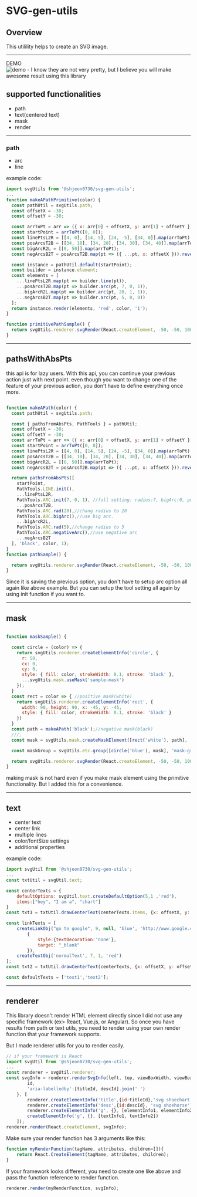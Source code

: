# SVG-gen-utils

## Overview 
This utilility helps to create an SVG image.

---

DEMO
![demo - I know they are not very pretty, but I believe you will make awesome result using this library](https://gitlab.com/shjeon0730/svg-gen-utils/-/raw/master/demo.png)

## supported functionalities
- path
- text(centered text)
- mask
- render

---

### path
  - arc
  - line

example code:
```js
import svgUtils from '@shjeon0730/svg-gen-utils';
...
function makeAPathPrimitive(color) {
  const pathUtil = svgUtils.path;
  const offsetX = -30;
  const offsetY = -30;

  const arrToPt = arr => ({ x: arr[0] + offsetX, y: arr[1] + offsetY });
  const startPoint = arrToPt([0, 0]);
  const linePtsL2R = [[4, 0], [14, 5], [24, -5], [34, 0]].map(arrToPt);
  const posArcsT2B = [[34, 10], [34, 20], [34, 30], [34, 40]].map(arrToPt);
  const bigArcR2L = [[0, 50]].map(arrToPt);
  const negArcsB2T = posArcsT2B.map(pt => ({ ...pt, x: offsetX })).reverse();

  const instance = pathUtil.default(startPoint);
  const builder = instance.element;
  const elements = [
    ...linePtsL2R.map(pt => builder.line(pt)),
    ...posArcsT2B.map(pt => builder.arc(pt, 7, 0, 1)),
    ...bigArcR2L.map(pt => builder.arc(pt, 20, 1, 1)),
    ...negArcsB2T.map(pt => builder.arc(pt, 5, 0, 0))
  ];
  return instance.render(elements, 'red', color, '1');
}

function primitivePathSample() {
  return svgUtils.renderer.svgRender(React.createElement, -50, -50, 100, 100, {}, [makeAPathPrimitive('yellow')]);
}
```

---

## pathsWithAbsPts
this api is for lazy users. With this api, you can continue your previous action just with next point.
even though you want to change one of the feature of your previous action, you don't have to define everything once more. 
```js

function makeAPath(color) {
  const pathUtil = svgUtils.path;

  const { pathsFromAbsPts, PathTools } = pathUtil;
  const offsetX = -30;
  const offsetY = -30;
  const arrToPt = arr => ({ x: arr[0] + offsetX, y: arr[1] + offsetY });
  const startPoint = arrToPt([0, 0]);
  const linePtsL2R = [[4, 0], [14, 5], [24, -5], [34, 0]].map(arrToPt);
  const posArcsT2B = [[34, 10], [34, 20], [34, 30], [34, 40]].map(arrToPt);
  const bigArcR2L = [[0, 50]].map(arrToPt);
  const negArcsB2T = posArcsT2B.map(pt => ({ ...pt, x: offsetX })).reverse();

  return pathsFromAbsPts([
    startPoint,
    PathTools.LINE.init(),
    ...linePtsL2R,
    PathTools.ARC.init(7, 0, 1), //full setting. radius:7, bigArc:0, positiveArc:1
    ...posArcsT2B,
    PathTools.ARC.rad(20),//chang radius to 20
    PathTools.ARC.bigArc(),//use big arc.
    ...bigArcR2L,
    PathTools.ARC.rad(5),//change radius to 5
    PathTools.ARC.negativeArc(),//use negative arc
    ...negArcsB2T
  ], 'black', color, 1);
}
function pathSample() {

  return svgUtils.renderer.svgRender(React.createElement, -50, -50, 100, 100, {}, [makeAPath('green')]);
}

```
Since it is saving the previous option, you don't have to setup arc option all again like above example. 
But you can setup the tool setting all again by using init function if you want to.

---

## mask
```js

function maskSample() {

  const circle = (color) => {
    return svgUtils.renderer.createElementInfo('circle', {
      r: 50,
      cx: 0,
      cy: 0,
      style: { fill: color, strokeWidth: 0.1, stroke: 'black' },
      ...svgUtils.mask.useMask('sample-mask')
    });
  }
  const rect = color => { //positive mask(white)
    return svgUtils.renderer.createElementInfo('rect', {
      width: 90, height: 90, x: -45, y: -45,
      style: { fill: color, strokeWidth: 0.1, stroke: 'black' }
    })
  }
  const path = makeAPath('black');//negative mask(black)
  ///, 
  const mask = svgUtils.mask.createMaskElement([rect('white'), path], 'sample-mask');

  const maskGroup = svgUtils.etc.group([circle('blue'), mask], 'mask-group-sample');

  return svgUtils.renderer.svgRender(React.createElement, -50, -50, 100, 100, {}, [maskGroup]);
}

```
making mask is not hard even if you make mask element using the primitive functionality. But I added this for a convenience.

---

## text
  - center text
  - center link
  - multiple lines
  - color/fontSize settings
  - additional properties

example code:
```js
import svgUtil from '@shjeon0730/svg-gen-utils';
...
const txtUtil = svgUtil.text;

const centerTexts = {
    defaultOptions: svgUtil.text.createDefaultOption(5,1 ,'red'),
    items:["hey", "I am a", "chart"]
}
const txt1 = txtUtil.drawCenterText(centerTexts.items, {x: offsetX, y: offsetY}, centerTexts.defaultOptions)

const linkTexts = [
    createLinkObj("go to google", 9, null, 'blue', 'http://www.google.com', 
        {
            style:{textDecoration:'none'},
            target: "_blank"
        }),
    createTextObj('normalText', 7, 1, 'red')
];
const txt2 = txtUtil.drawCenterText(centerTexts, {x: offsetX, y: offsetY});

const defaultTexts = ['text1','text2'];

```
---
## renderer

This library doesn't render HTML element directly since I did not use any specific framework (ex> React, Vue.js, or Angular). So once you have results from path or text utils, you need to render using your own render function that your framework supports.

But I made renderer utils for you to render easily.
```js
// if your framework is React
import svgUtil from '@shjeon0730/svg-gen-utils';
...
const renderer = svgUtil.renderer;
const svgInfo = renderer.renderSvgInfo(left, top, viewBoxWidth, viewBoxHeight, {
        id, 
        'aria-labelledby':[titleId, descId].join(' ')
    }, [ 
        renderer.createElementInfo('title',{id:titleId},'svg shoechart'),
        renderer.createElementInfo('desc',{id:descId}, 'svg shoehorse'),
        renderer.createElementInfo('g', {}, [elementInfo1, elementInfo2]),
        createElementInfo('g', {}, [textInfo1, textInfo2])
    ]);
renderer.render(React.createElement, svgInfo);
```

Make sure your render function has 3 arguments like this:
```js
function myRenderFunction(tagName, attributes, children=[]){
    return React.CreateElement(tagName, attributes, children);
}
```

If your framework looks different, you need to create one like above and pass the function reference to render function.

```js
renderer.render(myRenderFunction, svgInfo);
```